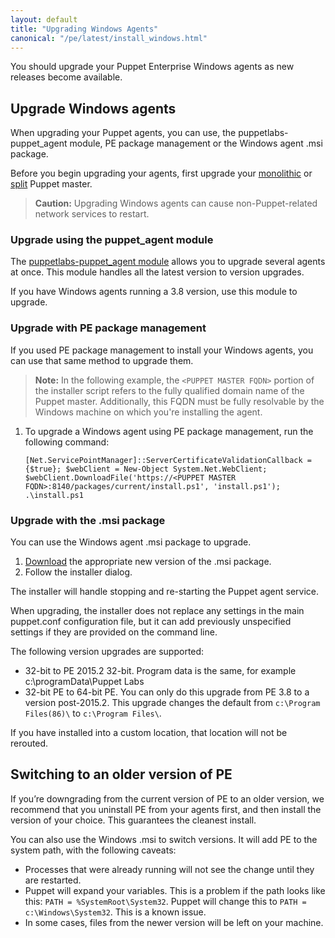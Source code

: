 ```yaml
---
layout: default
title: "Upgrading Windows Agents"
canonical: "/pe/latest/install_windows.html"
---
```


You should upgrade your Puppet Enterprise Windows agents as new releases become available. 

## Upgrade Windows agents

When upgrading your Puppet agents, you can use, the puppetlabs-puppet_agent module, PE package management or the Windows agent .msi package. 

Before you begin upgrading your agents, first upgrade your [monolithic](./upgrade_mono.html) or [split](./upgrade_split.html) Puppet master.

>**Caution:** Upgrading Windows agents can cause non-Puppet-related network services to restart.

### Upgrade using the puppet_agent module

The [puppetlabs-puppet_agent module](./install_upgrading_agents.html#upgrade-agents-using-the-puppetagent-module) allows you to upgrade several agents at once. This module handles all the latest version to version upgrades.

If you have Windows agents running a 3.8 version, use this module to upgrade.

### Upgrade with PE package management

If you used PE package management to install your Windows agents, you can use that same method to upgrade them.

>**Note:** In the following example, the `<PUPPET MASTER FQDN>` portion of the installer script refers to the fully qualified domain name of the Puppet master. Additionally, this FQDN must be fully resolvable by the Windows machine on which you're installing the agent.

1. To upgrade a Windows agent using PE package management, run the following command:

   ~~~
   [Net.ServicePointManager]::ServerCertificateValidationCallback = {$true}; $webClient = New-Object System.Net.WebClient; $webClient.DownloadFile('https://<PUPPET MASTER FQDN>:8140/packages/current/install.ps1', 'install.ps1'); .\install.ps1
   ~~~

### Upgrade with the .msi package

You can use the Windows agent .msi package to upgrade.

1. [Download](http://info.puppetlabs.com/download-pe.html) the appropriate new version of the .msi package.
2. Follow the installer dialog.

The installer will handle stopping and re-starting the Puppet agent service.

When upgrading, the installer does not replace any settings in the main puppet.conf configuration file, but it can add previously unspecified settings if they are provided on the command line.

The following version upgrades are supported:

* 32-bit to PE 2015.2 32-bit. Program data is the same, for example c:\programData\Puppet Labs
* 32-bit PE to 64-bit PE. You can only do this upgrade from PE 3.8 to a version post-2015.2. This upgrade changes the default  from `c:\Program Files(86)\` to `c:\Program Files\`.

If you have installed into a custom location, that location will not be rerouted.

## Switching to an older version of PE

If you’re downgrading from the current version of PE to an older version, we recommend that you uninstall PE from your agents first, and then install the version of your choice. This guarantees the cleanest install.

You can also use the Windows .msi to switch versions. It will add PE to the system path, with the following caveats:

* Processes that were already running will not see the change until they are restarted.
* Puppet will expand your variables. This is a problem if the path looks like this: `PATH = %SystemRoot\System32`. Puppet will change this to `PATH = c:\Windows\System32`. This is a known issue.
* In some cases, files from the newer version will be left on your machine.

